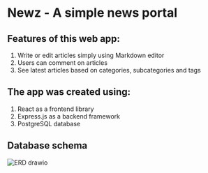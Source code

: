 # Newz - A simple news portal
## Features of this web app:
1. Write or edit articles simply using Markdown editor
2. Users can comment on articles
3. See latest articles based on categories, subcategories and tags
## The app was created using:
1. React as a frontend library
2. Express.js as a backend framework
3. PostgreSQL database
## Database schema
![ERD drawio](https://github.com/mato-m/newz-app/assets/64593617/0ab38e47-798f-43b3-8841-52540549a0f7)
